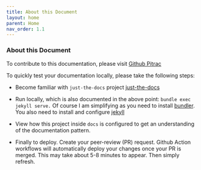 ```yaml
---
title: About this Document
layout: home
parent: Home
nav_order: 1.1
---
```


### About this Document

To contribute to this documentation, please visit [Github Pitrac](https://github.com/pitraclm/pitrac)

To quickly test your documentation locally, please take the following steps: 

- Become familiar with `just-the-docs` project [just-the-docs](https://github.com/just-the-docs/just-the-docs)

- Run locally, which is also documented in the above point: `bundle exec jekyll serve.` Of course I am simplifying as you need to install [bundler](https://bundler.io/guides/getting_started.html). You also need to install and configure [jekyll](https://jekyllrb.com/tutorials/using-jekyll-with-bundler/)

- View how this project inside `docs` is configured to get an understanding of the documentation pattern. 

- Finally to deploy. Create your peer-review (PR) request. Github Action workflows will automatically deploy your changes once your PR is merged. This may take about 5-8 minutes to appear. Then simply refresh.